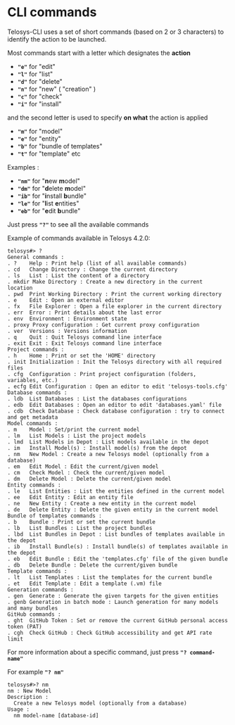 # CLI commands

Telosys-CLI uses a set of short commands (based on 2 or 3 characters) to identify the action to be launched.

Most commands start with a letter which designates the **action**&#x20;

* **`"e"`** for "edit"
* **`"l"`** for "list"
* **`"d"`** for "delete"
* **`"n"`** for "new" ( "creation" )
* **`"c"`** for "check"
* **`"i"`** for "install"

and the second letter is used to specify **on what** the action is applied

* **`"m"`** for "model"
* **`"e"`** for "entity"
* **`"b"`** for "bundle of templates"
* **`"t"`** for "template" etc

Examples :

* **`"nm"`** for "**n**ew **m**odel"
* **`"dm"`** for "**d**elete **m**odel"
* **`"ib"`** for "**i**nstall **b**undle"
* **`"le"`** for "**l**ist **e**ntities"
* **`"eb"`** for "**e**dit **b**undle"

Just press **`"?"`** to see all the available commands

Example of commands available in Telosys 4.2.0:

```
telosys#> ?
General commands :
. ?    Help : Print help (list of all available commands)
. cd   Change Directory : Change the current directory
. ls   List : List the content of a directory
. mkdir Make Directory : Create a new directory in the current location
. pwd  Print Working Directory : Print the current working directory
. e    Edit : Open an external editor
. fx   File Explorer : Open a file explorer in the current directory
. err  Error : Print details about the last error
. env  Environment : Environment state
. proxy Proxy configuration : Get current proxy configuration
. ver  Versions : Versions information
. q    Quit : Quit Telosys command line interface
. exit Exit : Exit Telosys command line interface
Project commands :
. h    Home : Print or set the 'HOME' directory
. init Initialization : Init the Telosys directory with all required files
. cfg  Configuration : Print project configuration (folders, variables, etc.)
. ecfg Edit Configuration : Open an editor to edit 'telosys-tools.cfg'
Database commands :
. ldb  List Databases : List the databases configurations
. edb  Edit Databases : Open an editor to edit 'databases.yaml' file
. cdb  Check Database : Check database configuration : try to connect and get metadata
Model commands :
. m    Model : Set/print the current model
. lm   List Models : List the project models
. lmd  List Models in Depot : List models available in the depot
. im   Install Model(s) : Install model(s) from the depot
. nm   New Model : Create a new Telosys model (optionally from a database)
. em   Edit Model : Edit the current/given model
. cm   Check Model : Check the current/given model
. dm   Delete Model : Delete the current/given model
Entity commands :
. le   List Entities : List the entities defined in the current model
. ee   Edit Entity : Edit an entity file
. ne   New Entity : Create a new entity in the current model
. de   Delete Entity : Delete the given entity in the current model
Bundle of templates commands :
. b    Bundle : Print or set the current bundle
. lb   List Bundles : List the project bundles
. lbd  List Bundles in Depot : List bundles of templates available in the depot
. ib   Install Bundle(s) : Install bundle(s) of templates available in the depot
. eb   Edit Bundle : Edit the 'templates.cfg' file of the given bundle
. db   Delete Bundle : Delete the current/given bundle
Template commands :
. lt   List Templates : List the templates for the current bundle
. et   Edit Template : Edit a template (.vm) file
Generation commands :
. gen  Generate : Generate the given targets for the given entities
. genb Generation in batch mode : Launch generation for many models and many bundles
GitHub commands :
. ght  GitHub Token : Set or remove the current GitHub personal access token (PAT)
. cgh  Check GitHub : Check GitHub accessibility and get API rate limit

```



For more information about a specific command, just press **`"? command-name"`**

For example **`"? nm"`**

```
telosys#>? nm
nm : New Model
Description :
  Create a new Telosys model (optionally from a database)
Usage :
  nm model-name [database-id]
```







